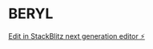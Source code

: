 # BERYL

[Edit in StackBlitz next generation editor ⚡️](https://stackblitz.com/~/github.com/TJLSUDAD/BERYL)